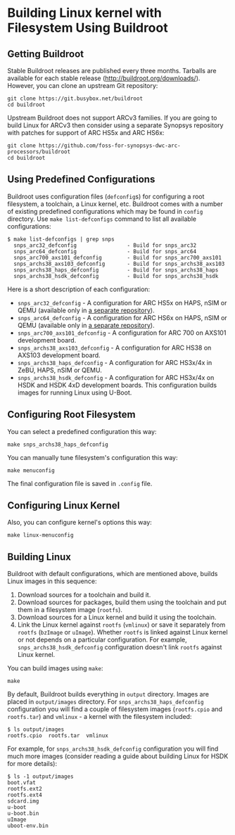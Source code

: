 # Building Linux kernel with Filesystem Using Buildroot

## Getting Buildroot

Stable Buildroot releases are published every three months. Tarballs are available for each stable release
(<http://buildroot.org/downloads/>). However, you can clone an upstream Git repository:

```shell
git clone https://git.busybox.net/buildroot
cd buildroot
```

Upstream Buildroot does not support ARCv3 families. If you are going to build Linux for ARCv3 then
consider using a separate Synopsys repository with patches for support of ARC HS5x and ARC HS6x:

```shell
git clone https://github.com/foss-for-synopsys-dwc-arc-processors/buildroot
cd buildroot
```

## Using Predefined Configurations

Buildroot uses configuration files (`defconfig`s) for configuring a root filesystem,
a toolchain, a Linux kernel, etc. Buildroot comes with a number of existing predefined
configurations which may be found in `config` directory. Use `make list-defconfigs` command
to list all available configurations:

```text
$ make list-defconfigs | grep snps
  snps_arc32_defconfig                - Build for snps_arc32
  snps_arc64_defconfig                - Build for snps_arc64
  snps_arc700_axs101_defconfig        - Build for snps_arc700_axs101
  snps_archs38_axs103_defconfig       - Build for snps_archs38_axs103
  snps_archs38_haps_defconfig         - Build for snps_archs38_haps
  snps_archs38_hsdk_defconfig         - Build for snps_archs38_hsdk
```

Here is a short description of each configuration:

* `snps_arc32_defconfig` - A configuration for ARC HS5x on HAPS, nSIM or QEMU (available only in [a separate repository](https://github.com/foss-for-synopsys-dwc-arc-processors/buildroot)).
* `snps_arc64_defconfig` - A configuration for ARC HS6x on HAPS, nSIM or QEMU (available only in [a separate repository](https://github.com/foss-for-synopsys-dwc-arc-processors/buildroot)).
* `snps_arc700_axs101_defconfig` - A configuration for ARC 700 on AXS101 development board.
* `snps_archs38_axs103_defconfig` - A configuration for ARC HS38 on AXS103 development board.
* `snps_archs38_haps_defconfig` - A configuration for ARC HS3x/4x in ZeBU, HAPS, nSIM or QEMU.
* `snps_archs38_hsdk_defconfig` - A configuration for ARC HS3x/4x on HSDK and HSDK 4xD development boards.
This configuration builds images for running Linux using U-Boot.

## Configuring Root Filesystem

You can select a predefined configuration this way:

```shell
make snps_archs38_haps_defconfig
```

You can manually tune filesystem's configuration this way:

```shell
make menuconfig
```

The final configuration file is saved in `.config` file.

## Configuring Linux Kernel

Also, you can configure kernel's options this way:

```shell
make linux-menuconfig
```

## Building Linux

Buildroot with default configurations, which are mentioned above, builds Linux images
in this sequence:

1. Download sources for a toolchain and build it.
2. Download sources for packages, build them using the toolchain and put them
in a filesystem image (`rootfs`).
3. Download sources for a Linux kernel and build it using the toolchain.
4. Link the Linux kernel against `rootfs` (`vmlinux`) or save it separately from `rootfs` (`bzImage` or `uImage`).
Whether `rootfs` is linked against  Linux kernel or not depends on a particular configuration. For example,
`snps_archs38_hsdk_defconfig` configuration doesn't link `rootfs` against Linux kernel.

You can build images using `make`:

```shell
make
```

By default, Buildroot builds everything in `output` directory. Images are placed in
`output/images` directory. For `snps_archs38_haps_defconfig` configuration you will find
a couple of filesystem images (`rootfs.cpio` and `rootfs.tar`) and `vmlinux` - a kernel
with the filesystem included:

```text
$ ls output/images
rootfs.cpio  rootfs.tar  vmlinux
```

For example, for `snps_archs38_hsdk_defconfig` configuration you will find much more
images (consider reading a guide about building Linux for HSDK for more details):

```text
$ ls -1 output/images
boot.vfat
rootfs.ext2
rootfs.ext4
sdcard.img
u-boot
u-boot.bin
uImage
uboot-env.bin
```
